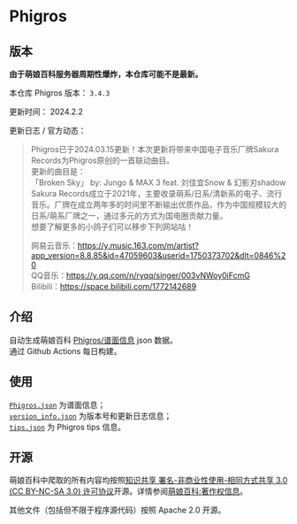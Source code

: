# Phigros

## 版本

**由于萌娘百科服务器周期性爆炸，本仓库可能不是最新。**

本仓库 Phigros 版本： <!-- begin Phigros version --> `3.4.3` <!-- end Phigros version -->

更新时间： <!-- begin Phigros time --> 2024.2.2 <!-- end Phigros time -->

更新日志 / 官方动态：
<!-- begin Phigros log -->
> Phigros已于2024.03.15更新！本次更新将带来中国电子音乐厂牌Sakura Records为Phigros原创的一首联动曲目。  
> 更新的曲目是：  
> 「Broken Sky」 by: Jungo & MAX 3 feat. 刘佳宜Snow & 幻影刃shadow  
> Sakura Records成立于2021年，主要收录萌系/日系/清新系的电子、流行音乐。厂牌在成立两年多的时间里不断输出优质作品，作为中国规模较大的日系/萌系厂牌之一，通过多元的方式为国电圈贡献力量。  
> 想要了解更多的小鸽子们可以移步下列网站咕！  
>   
> 网易云音乐：https://y.music.163.com/m/artist?app_version=8.8.85&id=47059603&userid=1750373702&dlt=0846%20  
> QQ音乐：https://y.qq.com/n/ryqq/singer/003vNWoy0iFcmG  
> Bilibili：https://space.bilibili.com/1772142689  
<!-- end Phigros log -->

## 介绍

自动生成萌娘百科 [Phigros/谱面信息](https://mzh.moegirl.org.cn/Phigros/谱面信息) json 数据。  
通过 Github Actions 每日构建。

## 使用

[`Phigros.json`](https://ssmzhn.github.io/Phigros/Phigros.json) 为谱面信息；  
[`version_info.json`](https://ssmzhn.github.io/Phigros/version_info.json) 为版本号和更新日志信息；  
[`tips.json`](https://ssmzhn.github.io/Phigros/tips.json) 为 Phigros tips 信息。

## 开源
萌娘百科中爬取的所有内容均按照[知识共享 署名-非商业性使用-相同方式共享 3.0 (CC BY-NC-SA 3.0) 许可协议](https://creativecommons.org/licenses/by-nc-sa/3.0/cn/)开源。详情参阅[萌娘百科:著作权信息](https://mzh.moegirl.org.cn/%E8%90%8C%E5%A8%98%E7%99%BE%E7%A7%91:%E8%91%97%E4%BD%9C%E6%9D%83%E4%BF%A1%E6%81%AF)。

其他文件（包括但不限于程序源代码）按照 Apache 2.0 开源。
